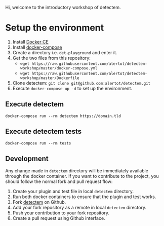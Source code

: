 Hi, welcome to the introductory workshop of detectem.

# Setup the environment

1. Install [Docker CE](https://www.docker.com/products/docker-engine)
2. Install [docker-compose](https://docs.docker.com/compose/install/)
3. Create a directory i.e. `det-playground` and enter it.
4. Get the two files from this repository:
   - `wget https://raw.githubusercontent.com/alertot/detectem-workshop/master/docker-compose.yml`
   - `wget https://raw.githubusercontent.com/alertot/detectem-workshop/master/Dockerfile`
5. Clone detectem: `git clone git@github.com:alertot/detectem.git`
6. Execute `docker-compose up -d` to set up the environment.

## Execute detectem

`docker-compose run --rm detectem https://domain.tld`

## Execute detectem tests

`docker-compose run --rm tests`

## Development

Any change made in `detectem` directory will be immediately
available through the docker container.
If you want to contribute to the project, you should follow
the normal fork and pull request flow:

1. Create your plugin and test file in local `detectem` directory.
2. Run both docker containers to ensure that the plugin and test works.
3. Fork [detectem](https://github.com/alertot/detectem) on Github.
4. Add your fork repository as a remote in local `detectem` directory.
5. Push your contribution to your fork repository.
6. Create a pull request using Github interface.
